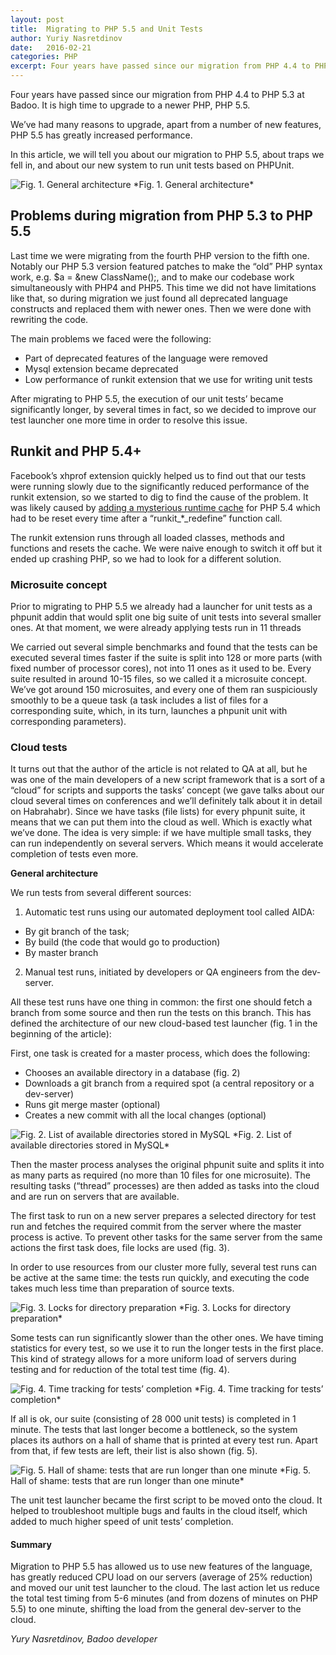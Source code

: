 ```yaml
---
layout: post
title:  Migrating to PHP 5.5 and Unit Tests
author: Yuriy Nasretdinov
date:   2016-02-21
categories: PHP
excerpt: Four years have passed since our migration from PHP 4.4 to PHP 5.3 at Badoo. It is high time to upgrade to a newer PHP, PHP 5.5. We’ve had many reasons to upgrade, apart from a number of new features, PHP 5.5 has greatly increased performance.
---
```


Four years have passed since our migration from PHP 4.4 to PHP 5.3 at Badoo. It is high time to upgrade to a newer PHP, PHP 5.5.

We’ve had many reasons to upgrade, apart from a number of new features, PHP 5.5 has greatly increased performance.

In this article, we will tell you about our migration to PHP 5.5, about traps we fell in, and about our new system to run unit tests based on PHPUnit.

<img class="no-box-shadow" src="{{page.imgdir}}/1.png" title="Fig. 1. General architecture"/>
*Fig. 1. General architecture*

## Problems during migration from PHP 5.3 to PHP 5.5

Last time we were migrating from the fourth PHP version to the fifth one. Notably our PHP 5.3 version featured patches to make the “old” PHP syntax work, e.g. $a = &new ClassName();, and to make our codebase work simultaneously with PHP4 and PHP5. This time we did not have limitations like that, so during migration we just found all deprecated language constructs and replaced them with newer ones. Then we were done with rewriting the code.

The main problems we faced were the following:

- Part of deprecated features of the language were removed
- Mysql extension became deprecated
- Low performance of runkit extension that we use for writing unit tests


After migrating to PHP 5.5, the execution of our unit tests’ became significantly longer, by several times in fact, so we decided to improve our test launcher one more time in order to resolve this issue.
<br/>

## Runkit and PHP 5.4+

Facebook’s xhprof extension quickly helped us to find out that our tests were running slowly due to the significantly reduced performance of the runkit extension, so we started to dig to find the cause of the problem. It was likely caused by <a href="https://github.com/zenovich/runkit/commit/1a3af5e09ff6a867b7778d2c9652c1297eeb2ddb" target="_blank">adding a mysterious runtime cache</a> for PHP 5.4 which had to be reset every time after a “runkit_*_redefine” function call.

The runkit extension runs through all loaded classes, methods and functions and resets the cache. We were naive enough to switch it off but it ended up crashing PHP, so we had to look for a different solution.

### Microsuite concept

Prior to migrating to PHP 5.5 we already had a launcher for unit tests as a phpunit addin that would split one big suite of unit tests into several smaller ones. At that moment, we were already applying tests run in 11 threads

We carried out several simple benchmarks and found that the tests can be executed several times faster if the suite is split into 128 or more parts (with fixed number of processor cores), not into 11 ones as it used to be. Every suite resulted in around 10-15 files, so we called it a microsuite concept. We’ve got around 150 microsuites, and every one of them ran suspiciously smoothly to be a queue task (a task includes a list of files for a corresponding suite, which, in its turn, launches a phpunit unit with corresponding parameters).

### Cloud tests

It turns out that the author of the article is not related to QA at all, but he was one of the main developers of a new script framework that is a sort of a “cloud” for scripts and supports the tasks’ concept (we gave talks about our cloud several times on conferences and we’ll definitely talk about it in detail on Habrahabr). Since we have tasks (file lists) for every phpunit suite, it means that we can put them into the cloud as well. Which is exactly what we’ve done. The idea is very simple: if we have multiple small tasks, they can run independently on several servers. Which means it would accelerate completion of tests even more.

**General architecture**

We run tests from several different sources:

1. Automatic test runs using our automated deployment tool called AIDA:
  - By git branch of the task;
  - By build (the code that would go to production)
  - By master branch
2. Manual test runs, initiated by developers or QA engineers from the dev-server.

All these test runs have one thing in common: the first one should fetch a branch from some source and then run the tests on this branch.
This has defined the architecture of our new cloud-based test launcher (fig. 1 in the beginning of the article):

First, one task is created for a master process, which does the following:

- Chooses an available directory in a database (fig. 2)
- Downloads a git branch from a required spot (a central repository or a dev-server)
- Runs git merge master (optional)
- Creates a new commit with all the local changes (optional)

<img class="no-box-shadow" src="{{page.imgdir}}/2.png" title="Fig. 2. List of available directories stored in MySQL"/>
*Fig. 2. List of available directories stored in MySQL*

Then the master process analyses the original phpunit suite and splits it into as many parts as required (no more than 10 files for one microsuite). The resulting tasks (“thread” processes) are then added as tasks into the cloud and are run on servers that are available.

The first task to run on a new server prepares a selected directory for test run and fetches the required commit from the server where the master process is active. To prevent other tasks for the same server from the same actions the first task does, file locks are used (fig. 3).

In order to use resources from our cluster more fully, several test runs can be active at the same time: the tests run quickly, and executing the code takes much less time than preparation of source texts.

<img class="no-box-shadow" src="{{page.imgdir}}/3.png" title="Fig. 3. Locks for directory preparation"/>
*Fig. 3. Locks for directory preparation*

Some tests can run significantly slower than the other ones. We have timing statistics for every test, so we use it to run the longer tests in the first place. This kind of strategy allows for a more uniform load of servers during testing and for reduction of the total test time (fig. 4).

<img class="no-box-shadow" src="{{page.imgdir}}/4.png" title="Fig. 4. Time tracking for tests’ completion"/>
*Fig. 4. Time tracking for tests’ completion*

If all is ok, our suite (consisting of 28 000 unit tests) is completed in 1 minute. The tests that last longer become a bottleneck, so the system places its authors on a hall of shame that is printed at every test run. Apart from that, if few tests are left, their list is also shown (fig. 5).

<img class="no-box-shadow" src="{{page.imgdir}}/5.png" title="Fig. 5. Hall of shame: tests that are run longer than one minute"/>
*Fig. 5. Hall of shame: tests that are run longer than one minute*

The unit test launcher became the first script to be moved onto the cloud. It helped to troubleshoot multiple bugs and faults in the cloud itself, which added to much higher speed of unit tests’ completion.

#### Summary

Migration to PHP 5.5 has allowed us to use new features of the language, has greatly reduced CPU load on our servers (average of 25% reduction) and moved our unit test launcher to the cloud. The last action let us reduce the total test timing from 5-6 minutes (and from dozens of minutes on PHP 5.5) to one minute, shifting the load from the general dev-server to the cloud.

*Yury Nasretdinov, Badoo developer*
